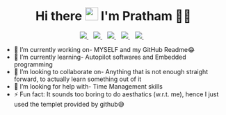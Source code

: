 <h1 align='center'>
  Hi there <img src="https://raw.githubusercontent.com/MartinHeinz/MartinHeinz/master/wave.gif" width="30px">
  I'm Pratham 🧑‍💻
</h1>

<p align='center'>
  <a href="https://github.com/prathamiitp">
    <img src="https://img.shields.io/badge/GitHub-100000?style=for-the-badge&logo=github&logoColor=white" />
  </a>&nbsp;&nbsp;
  <a href="https://www.linkedin.com/in/pratham-choudhary-871000129/">
    <img src="https://img.shields.io/badge/linkedin-%230077B5.svg?&style=for-the-badge&logo=linkedin&logoColor=white" />
  </a>&nbsp;&nbsp;
  <a href="https://www.instagram.com/pratham_0106/">
    <img src="https://img.shields.io/badge/instagram-%23E4405F.svg?&style=for-the-badge&logo=instagram&logoColor=white" />        
  </a>&nbsp;&nbsp;
  <a href="https://twitter.com/Pratham461660/">
    <img src="https://img.shields.io/badge/Twitter-1DA1F2?style=for-the-badge&logo=twitter&logoColor=white" />
  </a>&nbsp;&nbsp;
  <a href="mailto:https://prathamchoudhary4@gmail.com">
    <img src="https://img.shields.io/badge/Gmail-D14836?style=for-the-badge&logo=gmail&logoColor=white" />
  </a>&nbsp;&nbsp;
</p>
  
- 🔭 I’m currently working on- MYSELF and my GitHub Readme😂
- 🌱 I’m currently learning- Autopilot softwares and Embedded programming
- 👯 I’m looking to collaborate on- Anything that is not enough straight forward, to actually learn something out of it
- 🤔 I’m looking for help with- Time Management skills
- ⚡ Fun fact: It sounds too boring to do aesthatics (w.r.t. me), hence I just used the templet provided by github😅

<!-- <details>
  <summary>📃 Resume</summary>


## Education

- 📖 **Bachelor of Technology in Electrical and Electronics Engineering**\
📆 July 2020 - Present\
📍 **Indian Institute of Technology, Patna** - Patna, Bihar

- 📖 **Intermediate**\
📆 May 2018 - April 2020\
📍 **Hillgrove Col's Academy Sumerpur** - Pali, Rajasthan

 - 📖 **Highschool**\
📆 May 2005 - April 2018\
📍 **St Paul's Sr. Sec. School** - Ajmer, Rajasthan
  
## Skills
  
  - **Programming languages:**
  <p align='center'>
  <img src="https://img.shields.io/badge/C-00599C?style=for-the-badge&logo=c&logoColor=white"/>
  <img src="https://img.shields.io/badge/C%2B%2B-00599C?style=for-the-badge&logo=c%2B%2B&logoColor=white"/>
  <img src="https://img.shields.io/badge/Python-FFD43B?style=for-the-badge&logo=python&logoColor=darkgreen"/>
  <img src="https://img.shields.io/badge/HTML5-E34F26?style=for-the-badge&logo=html5&logoColor=white"/>
  <img src="https://img.shields.io/badge/CSS3-1572B6?style=for-the-badge&logo=css3&logoColor=white"/>
  <img src="https://img.shields.io/badge/JavaScript-323330?style=for-the-badge&logo=javascript&logoColor=F7DF1E"/>
  <img src="https://img.shields.io/badge/OCTAVE-darkblue?style=for-the-badge&logo=octave&logoColor=fcd683"/>
  </p>
  
  - **Developer Tools:**
  <p align='center'>
  <img src="https://img.shields.io/badge/ros-%230A0FF9.svg?style=for-the-badge&logo=ros&logoColor=white"/>
  <img src="https://img.shields.io/badge/Ubuntu-E95420?style=for-the-badge&logo=ubuntu&logoColor=white"/>
  <img src="https://img.shields.io/badge/git-%23F05033.svg?style=for-the-badge&logo=git&logoColor=white"/>
  <img src="https://img.shields.io/badge/GNU%20Bash-4EAA25.svg?style=for-the-badge&logo=GNU-Bash&logoColor=white"/>
  <img src="https://img.shields.io/badge/Markdown-000000.svg?style=for-the-badge&logo=Markdown&logoColor=white">
  <img src="https://img.shields.io/badge/ros-%230A0FF9.svg?style=for-the-badge&logo=ros&logoColor=white"/>
  </p>
    
  - **Familiar Software:**
  <p align='center'>
  <img src="https://img.shields.io/badge/Visual%20Studio%20Code-0078d7.svg?style=for-the-badge&logo=visual-studio-code&logoColor=white"/>
  <img src="https://img.shields.io/badge/sublime_text-%23575757.svg?style=for-the-badge&logo=sublime-text&logoColor=important"/>
  <img src="https://img.shields.io/badge/github-%23121011.svg?style=for-the-badge&logo=github&logoColor=white"/>
  <img src="https://img.shields.io/badge/Anaconda-%2344A833.svg?style=for-the-badge&logo=anaconda&logoColor=white"/>
  <img src="https://img.shields.io/badge/Google%20Colab-F9AB00.svg?style=for-the-badge&logo=Google-Colab&logoColor=white"/>
  <img src="https://img.shields.io/badge/Jupyter-F37626.svg?style=for-the-badge&logo=Jupyter&logoColor=white">
  </p>
    
</details>  
  -->
